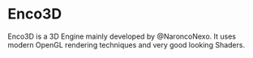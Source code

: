 Enco3D
======

Enco3D is a 3D Engine mainly developed by @NaroncoNexo. It uses modern OpenGL rendering techniques and very good looking Shaders.
